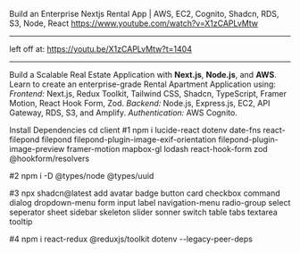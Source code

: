 

Build an Enterprise Nextjs Rental App | AWS, EC2, Cognito, Shadcn, RDS, S3, Node, React
https://www.youtube.com/watch?v=X1zCAPLvMtw

***


left off at: https://youtu.be/X1zCAPLvMtw?t=1404

*** 

Build a Scalable Real Estate Application with **Next.js**, **Node.js**, and **AWS**. Learn to create an enterprise-grade Rental Apartment Application using:
*Frontend:* Next.js, Redux Toolkit, Tailwind CSS, Shadcn, TypeScript, Framer Motion, React Hook Form, Zod.
*Backend:* Node.js, Express.js, EC2, API Gateway, RDS, S3, and Amplify.
*Authentication:* AWS Cognito.

 Install Dependencies 
 cd client
 #1 
 npm i lucide-react dotenv date-fns react-filepond filepond filepond-plugin-image-exif-orientation filepond-plugin-image-preview framer-motion mapbox-gl lodash react-hook-form zod @hookform/resolvers 

 #2 
 npm i -D @types/node @types/uuid

 #3
 npx shadcn@latest add avatar badge button card checkbox command dialog dropdown-menu form input label navigation-menu radio-group select seperator sheet sidebar skeleton slider sonner switch table tabs textarea tooltip 

 #4 
 npm i react-redux @reduxjs/toolkit dotenv --legacy-peer-deps
